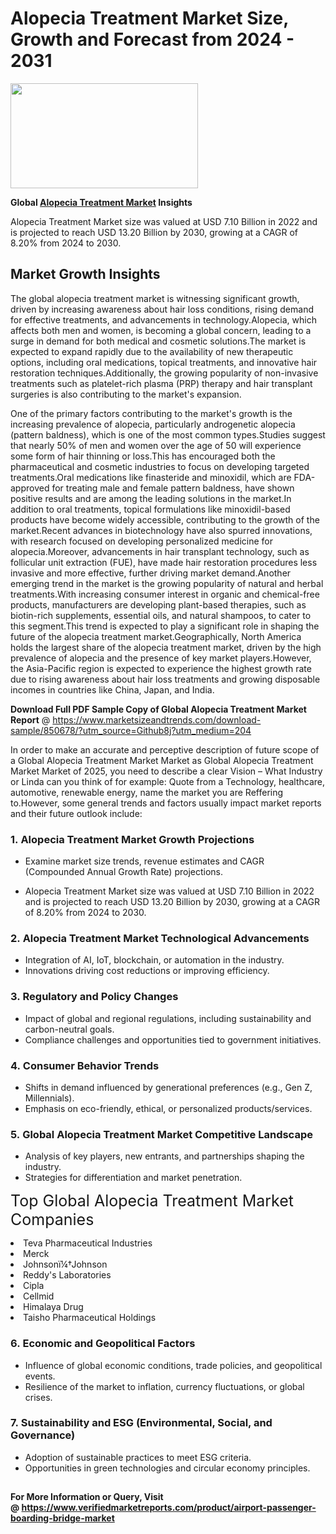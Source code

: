 <H1>Alopecia Treatment Market Size, Growth and Forecast from 2024 - 2031</H1><img class="aligncenter size-medium wp-image-584254" src="https://thirdeyenews.in/wp-content/uploads/2024/09/Global-Market-Research-300x168.jpeg" alt="" width="300" height="168" /><p><strong>Global&nbsp;<a href="https://www.marketsizeandtrends.com/download-sample/850678/?utm_source=Github8j?utm_medium=204">Alopecia Treatment Market</a> Insights</strong></p><p>Alopecia Treatment Market size was valued at USD 7.10 Billion in 2022 and is projected to reach USD 13.20 Billion by 2030, growing at a CAGR of 8.20% from 2024 to 2030.</p><p><h2>Market Growth Insights</h2> <p>The global alopecia treatment market is witnessing significant growth, driven by increasing awareness about hair loss conditions, rising demand for effective treatments, and advancements in technology.Alopecia, which affects both men and women, is becoming a global concern, leading to a surge in demand for both medical and cosmetic solutions.The market is expected to expand rapidly due to the availability of new therapeutic options, including oral medications, topical treatments, and innovative hair restoration techniques.Additionally, the growing popularity of non-invasive treatments such as platelet-rich plasma (PRP) therapy and hair transplant surgeries is also contributing to the market's expansion.</p> <p>One of the primary factors contributing to the market's growth is the increasing prevalence of alopecia, particularly androgenetic alopecia (pattern baldness), which is one of the most common types.Studies suggest that nearly 50% of men and women over the age of 50 will experience some form of hair thinning or loss.This has encouraged both the pharmaceutical and cosmetic industries to focus on developing targeted treatments.Oral medications like finasteride and minoxidil, which are FDA-approved for treating male and female pattern baldness, have shown positive results and are among the leading solutions in the market.In addition to oral treatments, topical formulations like minoxidil-based products have become widely accessible, contributing to the growth of the market.Recent advances in biotechnology have also spurred innovations, with research focused on developing personalized medicine for alopecia.Moreover, advancements in hair transplant technology, such as follicular unit extraction (FUE), have made hair restoration procedures less invasive and more effective, further driving market demand.Another emerging trend in the market is the growing popularity of natural and herbal treatments.With increasing consumer interest in organic and chemical-free products, manufacturers are developing plant-based therapies, such as biotin-rich supplements, essential oils, and natural shampoos, to cater to this segment.This trend is expected to play a significant role in shaping the future of the alopecia treatment market.Geographically, North America holds the largest share of the alopecia treatment market, driven by the high prevalence of alopecia and the presence of key market players.However, the Asia-Pacific region is expected to experience the highest growth rate due to rising awareness about hair loss treatments and growing disposable incomes in countries like China, Japan, and India.</p><p><span class=""><strong>Download Full PDF Sample Copy of Global Alopecia Treatment Market Report</strong> @ <a href="https://www.marketsizeandtrends.com/download-sample/850678/?utm_source=Github8j?utm_medium=204" target="_blank">https://www.marketsizeandtrends.com/download-sample/850678/?utm_source=Github8j?utm_medium=204</a></span></p><p>In order to make an accurate and perceptive description of future scope of a Global&nbsp;Alopecia Treatment Market Market as Global&nbsp;Alopecia Treatment Market Market of 2025, you need to describe a clear Vision &ndash; What Industry or Linda can you think of for example: Quote from a Technology, healthcare, automotive, renewable energy, name the market you are Reffering to.However, some general trends and factors usually impact market reports and their future outlook include:</p><h3>1.&nbsp;<strong>Alopecia Treatment Market Growth Projections</strong></h3><ul><li>Examine market size trends, revenue estimates and CAGR (Compounded Annual Growth Rate) projections.</li><li><p>Alopecia Treatment Market size was valued at USD 7.10 Billion in 2022 and is projected to reach USD 13.20 Billion by 2030, growing at a CAGR of 8.20% from 2024 to 2030.</p></li></ul><h3>2.&nbsp;<strong>Alopecia Treatment Market Technological Advancements</strong></h3><ul><li>Integration of AI, IoT, blockchain, or automation in the industry.</li><li>Innovations driving cost reductions or improving efficiency.</li></ul><h3>3.&nbsp;<strong>Regulatory and Policy Changes</strong></h3><ul><li>Impact of global and regional regulations, including sustainability and carbon-neutral goals.</li><li>Compliance challenges and opportunities tied to government initiatives.</li></ul><h3>4.&nbsp;<strong>Consumer Behavior Trends</strong></h3><ul><li>Shifts in demand influenced by generational preferences (e.g., Gen Z, Millennials).</li><li>Emphasis on eco-friendly, ethical, or personalized products/services.</li></ul><h3>5.&nbsp;<strong>Global Alopecia Treatment Market Competitive Landscape</strong></h3><ul><li>Analysis of key players, new entrants, and partnerships shaping the industry.</li><li>Strategies for differentiation and market penetration.</li></ul><p data-pm-slice="1 1 []"><span style="color: inherit; font-family: inherit; font-size: 25px;">Top Global Alopecia Treatment Market Companies</span></p><div class="" data-test-id=""><p><li>Teva Pharmaceutical Industries</li><li> Merck</li><li> Johnsonï¼†Johnson</li><li> Reddy's Laboratories</li><li> Cipla</li><li> Cellmid</li><li> Himalaya Drug</li><li> Taisho Pharmaceutical Holdings</li></p></div><h3>6.&nbsp;<strong>Economic and Geopolitical Factors</strong></h3><ul><li>Influence of global economic conditions, trade policies, and geopolitical events.</li><li>Resilience of the market to inflation, currency fluctuations, or global crises.</li></ul><h3>7.&nbsp;<strong>Sustainability and ESG (Environmental, Social, and Governance)</strong></h3><ul><li>Adoption of sustainable practices to meet ESG criteria.</li><li>Opportunities in green technologies and circular economy principles.</li></ul><h2><strong style="font-size: 14px;">For More Information or Query, Visit @&nbsp;</strong><a style="background-color: #ffffff; font-size: 14px;" href="https://www.marketsizeandtrends.com/report/alopecia-treatment-market/" target="_blank">https://www.verifiedmarketreports.com/product/airport-passenger-boarding-bridge-market</a></h2>